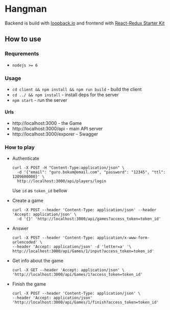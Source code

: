 # Hangman

Backend is build with [loopback.io](https://loopback.io) and frontend with [React-Redux Starter Kit](https://github.com/davezuko/react-redux-starter-kit)

## How to use

### Requrements
* `nodejs >= 6`

### Usage
* `cd client && npm install && npm run build` - build the client
* `cd ../ && npm install` - install deps for the server
* `npm start` - run the server

#### Urls
* http://localhost:3000 - the Game
* http://localhost:3000/api - main API server
* http://localhost:3000/exporer - Swagger 

### How to play

* Authenticate
  ```
  curl -X POST -H "Content-Type:application/json" \
    -d '{"email": "guro.bokum@email.com", "password": "12345", "ttl": 1209600000}' \
    http://localhost:3000/api/players/login
  ```
  Use `id` as `token_id` bellow

* Create a game
  ```
  curl -X POST --header 'Content-Type: application/json' --header 'Accept: application/json' \
    -d '{}' 'http://localhost:3000/api/games?access_token=token_id'
  ```

* Answer
  ```
  curl -X POST --header 'Content-Type: application/x-www-form-urlencoded' \
  --header 'Accept: application/json' -d 'letter=a' '\
  http://localhost:3000/api/Games/1/input?access_token=token_id'
  ```

* Get info about the game
  ```
  curl -X GET --header 'Accept: application/json' \
  'http://localhost:3000/api/Games/1?access_token=token_id'
  ```

* Finish the game
  ```
  curl -X POST --header 'Content-Type: application/json' \
  --header 'Accept: application/json' 'http://localhost:3000/api/Games/1/finish?access_token=token_id'
  ```
